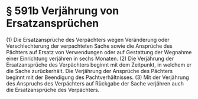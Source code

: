 # § 591b Verjährung von Ersatzansprüchen
(1) Die Ersatzansprüche des Verpächters wegen Veränderung oder Verschlechterung der verpachteten Sache sowie die Ansprüche des Pächters auf Ersatz von Verwendungen oder auf Gestattung der Wegnahme einer Einrichtung verjähren in sechs Monaten.
(2) Die Verjährung der Ersatzansprüche des Verpächters beginnt mit dem Zeitpunkt, in welchem er die Sache zurückerhält. Die Verjährung der Ansprüche des Pächters beginnt mit der Beendigung des Pachtverhältnisses.
(3) Mit der Verjährung des Anspruchs des Verpächters auf Rückgabe der Sache verjähren auch die Ersatzansprüche des Verpächters.
